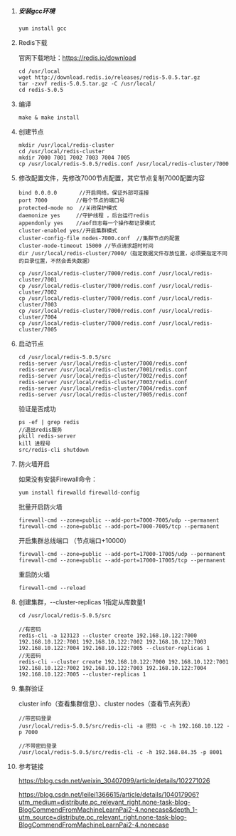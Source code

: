 1. ##### 安装gcc环境

   ```
   yum install gcc
   ```

2. Redis下载

   官网下载地址：https://redis.io/download

   ```
   cd /usr/local
   wget http://download.redis.io/releases/redis-5.0.5.tar.gz
   tar -zxvf redis-5.0.5.tar.gz -C /usr/local/
   cd redis-5.0.5
   ```

3. 编译

   ```
   make & make install
   ```

4. 创建节点

   ```
   mkdir /usr/local/redis-cluster
   cd /usr/local/redis-cluster
   mkdir 7000 7001 7002 7003 7004 7005
   cp /usr/local/redis-5.0.5/redis.conf /usr/local/redis-cluster/7000
   ```

5. 修改配置文件，先修改7000节点配置，其它节点复制7000配置内容

   ```
   bind 0.0.0.0       //开启网络，保证外部可连接
   port 7000         //每个节点的端口号
   protected-mode no  //关闭保护模式
   daemonize yes     //守护线程 ，后台运行redis
   appendonly yes    //aof日志每一个操作都记录模式
   cluster-enabled yes//开启集群模式
   cluster-config-file nodes-7000.conf  //集群节点的配置
   cluster-node-timeout 15000 //节点请求超时时间
   dir /usr/local/redis-cluster/7000/（指定数据文件存放位置，必须要指定不同的目录位置，不然会丢失数据）
   ```

   ```
   cp /usr/local/redis-cluster/7000/redis.conf /usr/local/redis-cluster/7001
   cp /usr/local/redis-cluster/7000/redis.conf /usr/local/redis-cluster/7002
   cp /usr/local/redis-cluster/7000/redis.conf /usr/local/redis-cluster/7003
   cp /usr/local/redis-cluster/7000/redis.conf /usr/local/redis-cluster/7004
   cp /usr/local/redis-cluster/7000/redis.conf /usr/local/redis-cluster/7005
   ```

6. 启动节点

   ```
   cd /usr/local/redis-5.0.5/src
   redis-server /usr/local/redis-cluster/7000/redis.conf
   redis-server /usr/local/redis-cluster/7001/redis.conf
   redis-server /usr/local/redis-cluster/7002/redis.conf
   redis-server /usr/local/redis-cluster/7003/redis.conf
   redis-server /usr/local/redis-cluster/7004/redis.conf
   redis-server /usr/local/redis-cluster/7005/redis.conf
   ```

   验证是否成功

   ```
   ps -ef | grep redis
   //退出redis服务
   pkill redis-server
   kill 进程号
   src/redis-cli shutdown
   ```

7. 防火墙开启 

   如果没有安装Firewall命令：

   ```
   yum install firewalld firewalld-config
   ```

   批量开启防火墙

   ```
   firewall-cmd --zone=public --add-port=7000-7005/udp --permanent
   firewall-cmd --zone=public --add-port=7000-7005/tcp --permanent
   ```

   开启集群总线端口 （节点端口+10000）

   ```
   firewall-cmd --zone=public --add-port=17000-17005/udp --permanent
   firewall-cmd --zone=public --add-port=17000-17005/tcp --permanent
   ```

   重启防火墙

   ```
   firewall-cmd --reload
   ```

8. 创建集群，--cluster-replicas 1指定从库数量1

   ```
   cd /usr/local/redis-5.0.5/src
   
   //有密码
   redis-cli -a 123123 --cluster create 192.168.10.122:7000 192.168.10.122:7001 192.168.10.122:7002 192.168.10.122:7003 192.168.10.122:7004 192.168.10.122:7005 --cluster-replicas 1
   //无密码
   redis-cli --cluster create 192.168.10.122:7000 192.168.10.122:7001 192.168.10.122:7002 192.168.10.122:7003 192.168.10.122:7004 192.168.10.122:7005 --cluster-replicas 1
   ```

   

9. 集群验证

   cluster info（查看集群信息）、cluster nodes（查看节点列表）

   ```
   //带密码登录
   /usr/local/redis-5.0.5/src/redis-cli -a 密码 -c -h 192.168.10.122 -p 7000
   
   //不带密码登录
   /usr/local/redis-5.0.5/src/redis-cli -c -h 192.168.84.35 -p 8001
   ```

10. 参考链接

    https://blog.csdn.net/weixin_30407099/article/details/102271026

    https://blog.csdn.net/leilei1366615/article/details/104017906?utm_medium=distribute.pc_relevant_right.none-task-blog-BlogCommendFromMachineLearnPai2-4.nonecase&depth_1-utm_source=distribute.pc_relevant_right.none-task-blog-BlogCommendFromMachineLearnPai2-4.nonecase